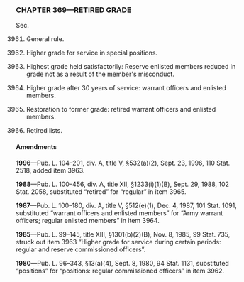 ### **CHAPTER 369—RETIRED GRADE** ###

Sec.

3961. General rule.

3962. Higher grade for service in special positions.

3963. Highest grade held satisfactorily: Reserve enlisted members reduced in grade not as a result of the member's misconduct.

3964. Higher grade after 30 years of service: warrant officers and enlisted members.

3965. Restoration to former grade: retired warrant officers and enlisted members.

3966. Retired lists.

#### Amendments ####

**1996**—Pub. L. 104–201, div. A, title V, §532(a)(2), Sept. 23, 1996, 110 Stat. 2518, added item 3963.

**1988**—Pub. L. 100–456, div. A, title XII, §1233(i)(1)(B), Sept. 29, 1988, 102 Stat. 2058, substituted “retired” for “regular” in item 3965.

**1987**—Pub. L. 100–180, div. A, title V, §512(e)(1), Dec. 4, 1987, 101 Stat. 1091, substituted “warrant officers and enlisted members” for “Army warrant officers; regular enlisted members” in item 3964.

**1985**—Pub. L. 99–145, title XIII, §1301(b)(2)(B), Nov. 8, 1985, 99 Stat. 735, struck out item 3963 “Higher grade for service during certain periods: regular and reserve commissioned officers”.

**1980**—Pub. L. 96–343, §13(a)(4), Sept. 8, 1980, 94 Stat. 1131, substituted “positions” for “positions: regular commissioned officers” in item 3962.